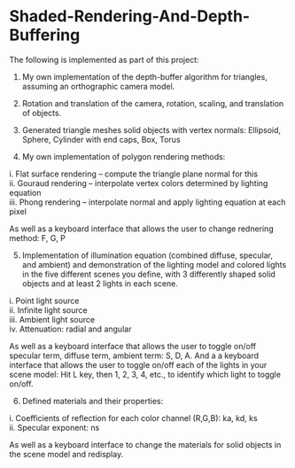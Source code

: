 # Shaded-Rendering-And-Depth-Buffering

The following is implemented as part of this project:

1. My own implementation of the depth-buffer algorithm for triangles, assuming an orthographic camera model.

2. Rotation and translation of the camera, rotation, scaling, and translation of objects.

3. Generated triangle meshes solid objects with vertex normals: Ellipsoid, Sphere, Cylinder with end caps, Box, Torus

4. My own  implementation of polygon rendering methods: <br>

  i. Flat surface rendering – compute the triangle plane normal for this <br>
  ii. Gouraud rendering – interpolate vertex colors determined by lighting equation <br>
  iii. Phong rendering – interpolate normal and apply lighting equation at each pixel
  
  As well as a keyboard interface that allows the user to change rednering method: F, G, P
  
5. Implementation of illumination equation (combined diffuse, specular, and ambient) and demonstration of the lighting model and colored lights in the five different scenes you define, with 3 differently shaped solid objects and at least 2 lights in each scene. <br>

  i. Point light source<br>
  ii. Infinite light source<br>
  iii. Ambient light source<br>
  iv. Attenuation: radial and angular<br>
  
  As well as  a keyboard interface that allows the user to toggle on/off specular term, diffuse term, ambient term: S, D, A.
  And a  a keyboard interface that allows the user to toggle on/off each of the lights in your scene model: Hit L key, then 1, 2, 3, 4, etc., to identify which light to toggle on/off.
  
6. Defined materials and their properties:

  i. Coefficients of reflection for each color channel (R,G,B): ka, kd, ks<br>
  ii. Specular exponent: ns<br>
 
  As well as a keyboard interface to change the materials for solid objects in the scene model and redisplay.
